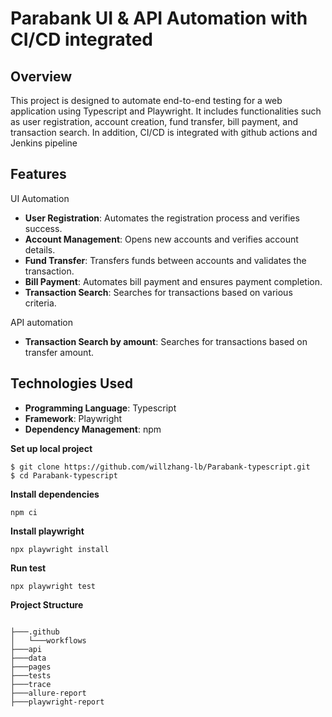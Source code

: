 # Parabank UI & API Automation with CI/CD integrated

## Overview
This project is designed to automate end-to-end testing for a web application using Typescript and Playwright. It includes functionalities such as user registration, account creation, fund transfer, bill payment, and transaction search. In addition, CI/CD is integrated with github actions and Jenkins pipeline

## Features
UI Automation
- **User Registration**: Automates the registration process and verifies success.
- **Account Management**: Opens new accounts and verifies account details.
- **Fund Transfer**: Transfers funds between accounts and validates the transaction.
- **Bill Payment**: Automates bill payment and ensures payment completion.
- **Transaction Search**: Searches for transactions based on various criteria.

API automation
- **Transaction Search by amount**: Searches for transactions based on transfer amount.
  
## Technologies Used
- **Programming Language**: Typescript
- **Framework**: Playwright
- **Dependency Management**: npm


**Set up local project**
```shell
$ git clone https://github.com/willzhang-lb/Parabank-typescript.git
$ cd Parabank-typescript
```

**Install dependencies**
```shell
npm ci
```

**Install playwright**
```shell
npx playwright install
```

**Run test**
```shell
npx playwright test
```

**Project Structure**
```

├───.github
│   └───workflows
├───api
├───data
├───pages
├───tests
├───trace
├───allure-report
├───playwright-report

